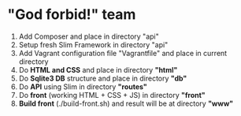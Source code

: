 "God forbid!" team
==================

1. Add Composer and place in directory "api"
2. Setup fresh Slim Framework in directory "api"
2. Add Vagrant configuration file "Vagrantfile" and place in current directory
3. Do **HTML and CSS** and place in directory **"html"**
4. Do **Sqlite3 DB** structure and place in directory **"db"**
5. Do **API** using Slim in directory **"routes"**
6. Do **front** (working HTML + CSS + JS) in directory **"front"**
7. **Build front** (./build-front.sh) and result will be at directory **"www"**
